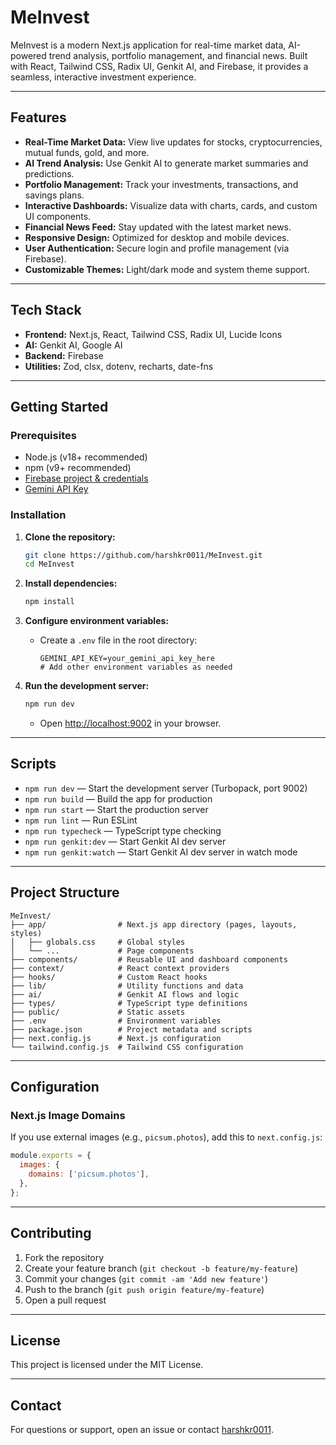 # MeInvest

MeInvest is a modern Next.js application for real-time market data, AI-powered trend analysis, portfolio management, and financial news. Built with React, Tailwind CSS, Radix UI, Genkit AI, and Firebase, it provides a seamless, interactive investment experience.

---

## Features

- **Real-Time Market Data:** View live updates for stocks, cryptocurrencies, mutual funds, gold, and more.
- **AI Trend Analysis:** Use Genkit AI to generate market summaries and predictions.
- **Portfolio Management:** Track your investments, transactions, and savings plans.
- **Interactive Dashboards:** Visualize data with charts, cards, and custom UI components.
- **Financial News Feed:** Stay updated with the latest market news.
- **Responsive Design:** Optimized for desktop and mobile devices.
- **User Authentication:** Secure login and profile management (via Firebase).
- **Customizable Themes:** Light/dark mode and system theme support.

---

## Tech Stack

- **Frontend:** Next.js, React, Tailwind CSS, Radix UI, Lucide Icons
- **AI:** Genkit AI, Google AI
- **Backend:** Firebase
- **Utilities:** Zod, clsx, dotenv, recharts, date-fns

---

## Getting Started

### Prerequisites

- Node.js (v18+ recommended)
- npm (v9+ recommended)
- [Firebase project & credentials](https://firebase.google.com/)
- [Gemini API Key](https://ai.google.dev/gemini-api/docs/)

### Installation

1. **Clone the repository:**
   ```sh
   git clone https://github.com/harshkr0011/MeInvest.git
   cd MeInvest
   ```

2. **Install dependencies:**
   ```sh
   npm install
   ```

3. **Configure environment variables:**
   - Create a `.env` file in the root directory:
     ```
     GEMINI_API_KEY=your_gemini_api_key_here
     # Add other environment variables as needed
     ```

4. **Run the development server:**
   ```sh
   npm run dev
   ```
   - Open [http://localhost:9002](http://localhost:9002) in your browser.

---

## Scripts

- `npm run dev` — Start the development server (Turbopack, port 9002)
- `npm run build` — Build the app for production
- `npm run start` — Start the production server
- `npm run lint` — Run ESLint
- `npm run typecheck` — TypeScript type checking
- `npm run genkit:dev` — Start Genkit AI dev server
- `npm run genkit:watch` — Start Genkit AI dev server in watch mode

---

## Project Structure

```
MeInvest/
├── app/                # Next.js app directory (pages, layouts, styles)
│   ├── globals.css     # Global styles
│   └── ...             # Page components
├── components/         # Reusable UI and dashboard components
├── context/            # React context providers
├── hooks/              # Custom React hooks
├── lib/                # Utility functions and data
├── ai/                 # Genkit AI flows and logic
├── types/              # TypeScript type definitions
├── public/             # Static assets
├── .env                # Environment variables
├── package.json        # Project metadata and scripts
├── next.config.js      # Next.js configuration
└── tailwind.config.js  # Tailwind CSS configuration
```

---

## Configuration

### Next.js Image Domains

If you use external images (e.g., `picsum.photos`), add this to `next.config.js`:

```js
module.exports = {
  images: {
    domains: ['picsum.photos'],
  },
};
```

---

## Contributing

1. Fork the repository
2. Create your feature branch (`git checkout -b feature/my-feature`)
3. Commit your changes (`git commit -am 'Add new feature'`)
4. Push to the branch (`git push origin feature/my-feature`)
5. Open a pull request

---

## License

This project is licensed under the MIT License.

---

## Contact

For questions or support, open an issue or contact [harshkr0011](https://github.com/harshkr0011).
